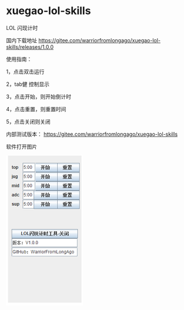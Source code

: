 # xuegao-lol-skills

LOL 闪现计时

国内下载地址
https://gitee.com/warriorfromlongago/xuegao-lol-skills/releases/1.0.0

使用指南：

1，点击双击运行

2，tab健 控制显示

3，点击开始，则开始倒计时

4，点击重置，则重置时间

5，点击关闭则关闭

内部测试版本：
https://gitee.com/warriorfromlongago/xuegao-lol-skills

软件打开图片

![截图2020111617251](README/截图2020111617251.png)